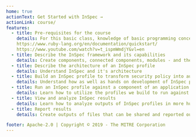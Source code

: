 ```yaml
---
home: true
actionText: Get Started with InSpec →
actionLink: course/
features:
  - title: Pre-requisites for the course
    details: For this basic class, knowledge of basic programming concepts, modern language conventions and some working experience with a modern language (e.g., ruby, python, go, etc) is useful. (Inspec is a Ruby Domain-specific language (DSL)). To become more familiar with Ruby, feel free to review the following Ruby primers
    https://www.ruby-lang.org/en/documentation/quickstart/
    https://www.youtube.com/watch?v=t_ispmWmdjY&vl=en
  - title: Describe the InSpec framework and its capabilities
    details: Create components, connected components, modules - and their tests - right from the CLI
  - title: Describe the architecture of an InSpec profile
    details: Understand InSpec and it's architecture
  - title: Build an InSpec profile to transform security policy into automated security testing
    details: Understand how as well as hands on development of InSpec profiles
  - title: Run an InSpec profile against a component of an application stack
    details: Learn how to utilize the profiles we build to run against an application stack
  - title: View and analyze InSpec results
    details: Learn how to analyze outputs of InSpec profiles in more human readable format
  - title: Report results
    details: Create outputs of files that can be shared and reported out based on InSpec results

footer: Apache-2.0 | Copyright © 2019 - The MITRE Corporation
---
```

